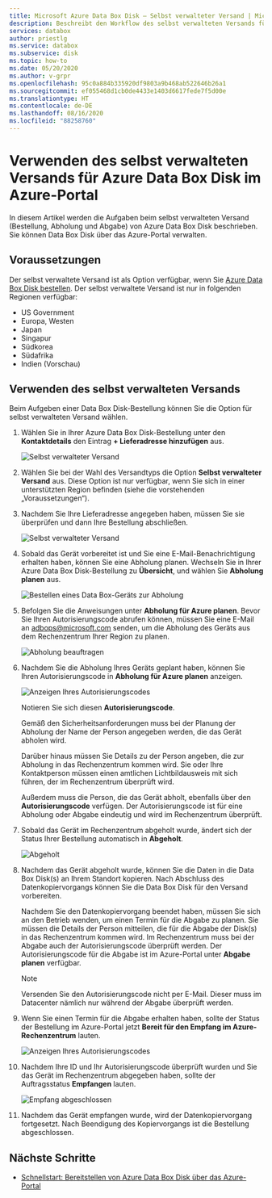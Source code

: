 ```yaml
---
title: Microsoft Azure Data Box Disk – Selbst verwalteter Versand | Microsoft-Dokumentation
description: Beschreibt den Workflow des selbst verwalteten Versands für Azure Data Box Disk-Geräte.
services: databox
author: priestlg
ms.service: databox
ms.subservice: disk
ms.topic: how-to
ms.date: 05/20/2020
ms.author: v-grpr
ms.openlocfilehash: 95c0a884b335920df9803a9b468ab522646b26a1
ms.sourcegitcommit: ef055468d1cb0de4433e1403d6617fede7f5d00e
ms.translationtype: HT
ms.contentlocale: de-DE
ms.lasthandoff: 08/16/2020
ms.locfileid: "88258760"
---
```

# <a name="use-self-managed-shipping-for-azure-data-box-disk-in-the-azure-portal"></a>Verwenden des selbst verwalteten Versands für Azure Data Box Disk im Azure-Portal

In diesem Artikel werden die Aufgaben beim selbst verwalteten Versand (Bestellung, Abholung und Abgabe) von Azure Data Box Disk beschrieben. Sie können Data Box Disk über das Azure-Portal verwalten.

## <a name="prerequisites"></a>Voraussetzungen

Der selbst verwaltete Versand ist als Option verfügbar, wenn Sie [Azure Data Box Disk bestellen](data-box-disk-deploy-ordered.md). Der selbst verwaltete Versand ist nur in folgenden Regionen verfügbar:

* US Government
* Europa, Westen
* Japan
* Singapur
* Südkorea
* Südafrika
* Indien (Vorschau)

## <a name="use-self-managed-shipping"></a>Verwenden des selbst verwalteten Versands

Beim Aufgeben einer Data Box Disk-Bestellung können Sie die Option für selbst verwalteten Versand wählen.

1. Wählen Sie in Ihrer Azure Data Box Disk-Bestellung unter den **Kontaktdetails**  den Eintrag **+ Lieferadresse hinzufügen** aus.

   ![Selbst verwalteter Versand](media\data-box-portal-customer-managed-shipping\choose-self-managed-shipping-1.png)

2. Wählen Sie bei der Wahl des Versandtyps die Option **Selbst verwalteter Versand** aus. Diese Option ist nur verfügbar, wenn Sie sich in einer unterstützten Region befinden (siehe die vorstehenden „Voraussetzungen“).

3. Nachdem Sie Ihre Lieferadresse angegeben haben, müssen Sie sie überprüfen und dann Ihre Bestellung abschließen.

   ![Selbst verwalteter Versand](media\data-box-portal-customer-managed-shipping\choose-self-managed-shipping-2.png)

4. Sobald das Gerät vorbereitet ist und Sie eine E-Mail-Benachrichtigung erhalten haben, können Sie eine Abholung planen. Wechseln Sie in Ihrer Azure Data Box Disk-Bestellung zu **Übersicht**, und wählen Sie **Abholung planen** aus.

   ![Bestellen eines Data Box-Geräts zur Abholung](media\data-box-disk-portal-customer-managed-shipping\data-box-disk-user-pickup-01b.png)

5. Befolgen Sie die Anweisungen unter **Abholung für Azure planen**. Bevor Sie Ihren Autorisierungscode abrufen können, müssen Sie eine E-Mail an [adbops@microsoft.com](mailto:adbops@microsoft.com) senden, um die Abholung des Geräts aus dem Rechenzentrum Ihrer Region zu planen.

   ![Abholung beauftragen](media\data-box-disk-portal-customer-managed-shipping\data-box-disk-user-pickup-02c.png)

6. Nachdem Sie die Abholung Ihres Geräts geplant haben, können Sie Ihren Autorisierungscode in **Abholung für Azure planen** anzeigen.

   ![Anzeigen Ihres Autorisierungscodes](media\data-box-disk-portal-customer-managed-shipping\data-box-disk-authcode-01b.png)

   Notieren Sie sich diesen **Autorisierungscode**.

   Gemäß den Sicherheitsanforderungen muss bei der Planung der Abholung der Name der Person angegeben werden, die das Gerät abholen wird.

   Darüber hinaus müssen Sie Details zu der Person angeben, die zur Abholung in das Rechenzentrum kommen wird. Sie oder Ihre Kontaktperson müssen einen amtlichen Lichtbildausweis mit sich führen, der im Rechenzentrum überprüft wird.

   Außerdem muss die Person, die das Gerät abholt, ebenfalls über den **Autorisierungscode** verfügen. Der Autorisierungscode ist für eine Abholung oder Abgabe eindeutig und wird im Rechenzentrum überprüft.

7. Sobald das Gerät im Rechenzentrum abgeholt wurde, ändert sich der Status Ihrer Bestellung automatisch in **Abgeholt**.

   ![Abgeholt](media\data-box-disk-portal-customer-managed-shipping\data-box-disk-ready-disk-01b.png)

8. Nachdem das Gerät abgeholt wurde, können Sie die Daten in die Data Box Disk(s) an Ihrem Standort kopieren. Nach Abschluss des Datenkopiervorgangs können Sie die Data Box Disk für den Versand vorbereiten.

   Nachdem Sie den Datenkopiervorgang beendet haben, müssen Sie sich an den Betrieb wenden, um einen Termin für die Abgabe zu planen. Sie müssen die Details der Person mitteilen, die für die Abgabe der Disk(s) in das Rechenzentrum kommen wird. Im Rechenzentrum muss bei der Abgabe auch der Autorisierungscode überprüft werden. Der Autorisierungscode für die Abgabe ist im Azure-Portal unter **Abgabe planen** verfügbar.

   > [!NOTE]
   > Versenden Sie den Autorisierungscode nicht per E-Mail. Dieser muss im Datacenter nämlich nur während der Abgabe überprüft werden.

9. Wenn Sie einen Termin für die Abgabe erhalten haben, sollte der Status der Bestellung im Azure-Portal jetzt **Bereit für den Empfang im Azure-Rechenzentrum** lauten.

   ![Anzeigen Ihres Autorisierungscodes](media\data-box-disk-portal-customer-managed-shipping\data-box-disk-authcode-dropoff-02b.png)

10. Nachdem Ihre ID und Ihr Autorisierungscode überprüft wurden und Sie das Gerät im Rechenzentrum abgegeben haben, sollte der Auftragsstatus **Empfangen** lauten.

    ![Empfang abgeschlossen](media\data-box-disk-portal-customer-managed-shipping\data-box-disk-received-01a.png)

11. Nachdem das Gerät empfangen wurde, wird der Datenkopiervorgang fortgesetzt. Nach Beendigung des Kopiervorgangs ist die Bestellung abgeschlossen.

## <a name="next-steps"></a>Nächste Schritte

* [Schnellstart: Bereitstellen von Azure Data Box Disk über das Azure-Portal](data-box-disk-quickstart-portal.md)
